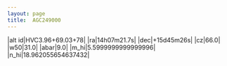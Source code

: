 ```yaml
---
layout: page
title:  AGC249000
--- 
```

|alt id|HVC3.96+69.03+78|
|ra|14h07m21.7s|
|dec|+15d45m26s|
|cz|66.0|
|w50|31.0|
|abar|9.0|
|m_hi|5.5999999999999996|
|n_hi|18.962055654637432|
